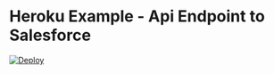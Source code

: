 # Heroku Example - Api Endpoint to Salesforce
[![Deploy](https://www.herokucdn.com/deploy/button.png)](https://heroku.com/deploy?template=https://github.com/KinGwaL/Api-Endpoint)
